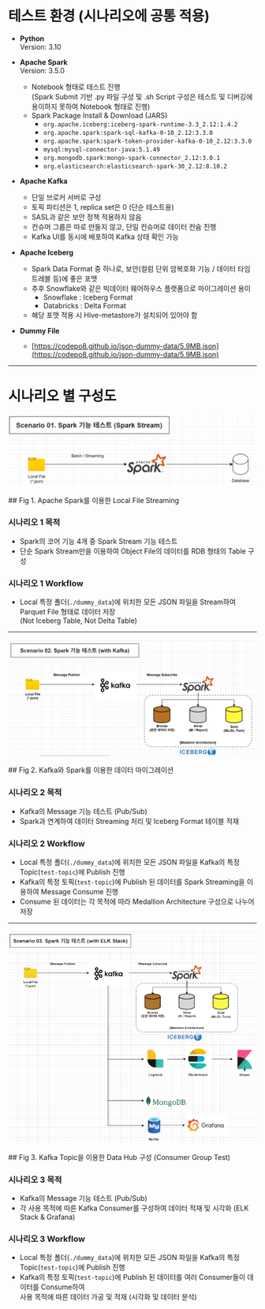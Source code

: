 # 테스트 환경 (시나리오에 공통 적용)

- **Python**  
  Version: 3.10

- **Apache Spark**  
  Version: 3.5.0  
  - Notebook 형태로 테스트 진행  
    (Spark Submit 기반 .py 파일 구성 및 .sh Script 구성은 테스트 및 디버깅에 용이하지 못하여 Notebook 형태로 진행)  
  - Spark Package Install & Download (JARS)  
    - `org.apache.iceberg:iceberg-spark-runtime-3.3_2.12:1.4.2`  
    - `org.apache.spark:spark-sql-kafka-0-10_2.12:3.3.0`  
    - `org.apache.spark:spark-token-provider-kafka-0-10_2.12:3.3.0`  
    - `mysql:mysql-connector-java:5.1.49`  
    - `org.mongodb.spark:mongo-spark-connector_2.12:3.0.1`  
    - `org.elasticsearch:elasticsearch-spark-30_2.12:8.10.2`

- **Apache Kafka**  
  - 단일 브로커 서버로 구성  
  - 토픽 파티션은 1, replica set은 0 (단순 테스트용)  
  - SASL과 같은 보안 정책 적용하지 않음  
  - 컨슈머 그룹은 따로 만들지 않고, 단일 컨슈머로 데이터 컨슘 진행  
  - Kafka UI를 동시에 배포하여 Kafka 상태 확인 가능

- **Apache Iceberg**  
  - Spark Data Format 중 하나로, 보안(컬럼 단위 암복호화 기능 / 데이터 타임 트레블 등)에 좋은 포맷  
  - 추후 Snowflake와 같은 빅데이터 웨어하우스 플랫폼으로 마이그레이션 용이  
    - Snowflake : Iceberg Format  
    - Databricks : Delta Format  
  - 해당 포맷 적용 시 Hive-metastore가 설치되어 있어야 함

- **Dummy File**  
  - [https://codepo8.github.io/json-dummy-data/5.9MB.json](https://codepo8.github.io/json-dummy-data/5.9MB.json)

---

# 시나리오 별 구성도
<p align="center">
  <img src="./00. Local Architecture 구성/01. 시나리오1.png" width="600"/>
</p>
## Fig 1. Apache Spark를 이용한 Local File Streaming

### 시나리오 1 목적

- Spark의 코어 기능 4개 중 Spark Stream 기능 테스트  
- 단순 Spark Stream만을 이용하여 Object File의 데이터를 RDB 형태의 Table 구성

### 시나리오 1 Workflow

- Local 특정 폴더(`./dummy_data`)에 위치한 모든 JSON 파일을 Stream하여 Parquet File 형태로 데이터 저장  
  (Not Iceberg Table, Not Delta Table)

---
<p align="center">
  <img src="./00. Local Architecture 구성/02. 시나리오2.png" width="600"/>
</p>
## Fig 2. Kafka와 Spark를 이용한 데이터 마이그레이션

### 시나리오 2 목적

- Kafka의 Message 기능 테스트 (Pub/Sub)  
- Spark과 연계하여 데이터 Streaming 처리 및 Iceberg Format 테이블 적재

### 시나리오 2 Workflow

- Local 특정 폴더(`./dummy_data`)에 위치한 모든 JSON 파일을 Kafka의 특정 Topic(`test-topic`)에 Publish 진행  
- Kafka의 특정 토픽(`test-topic`)에 Publish 된 데이터를 Spark Streaming을 이용하여 Message Consume 진행  
- Consume 된 데이터는 각 목적에 따라 Medallion Architecture 구성으로 나누어 저장

---
<p align="center">
  <img src="./00. Local Architecture 구성/03. 시나리오3.png" width="600"/>
</p>
## Fig 3. Kafka Topic을 이용한 Data Hub 구성 (Consumer Group Test)

### 시나리오 3 목적

- Kafka의 Message 기능 테스트 (Pub/Sub)  
- 각 사용 목적에 따른 Kafka Consumer를 구성하여 데이터 적재 및 시각화 (ELK Stack & Grafana)

### 시나리오 3 Workflow

- Local 특정 폴더(`./dummy_data`)에 위치한 모든 JSON 파일을 Kafka의 특정 Topic(`test-topic`)에 Publish 진행  
- Kafka의 특정 토픽(`test-topic`)에 Publish 된 데이터를 여러 Consumer들이 데이터를 Consume하여  
  사용 목적에 따른 데이터 가공 및 적재 (시각화 및 데이터 분석)
